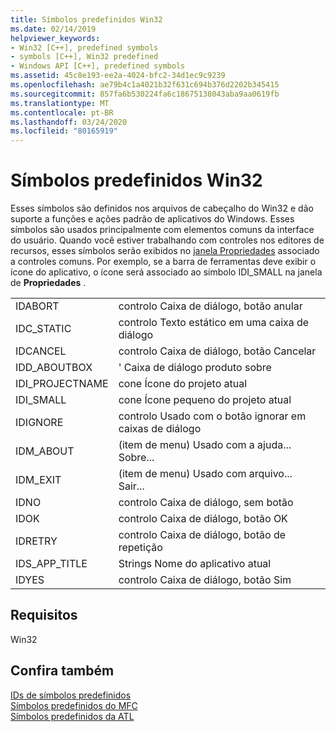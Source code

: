 ```yaml
---
title: Símbolos predefinidos Win32
ms.date: 02/14/2019
helpviewer_keywords:
- Win32 [C++], predefined symbols
- symbols [C++], Win32 predefined
- Windows API [C++], predefined symbols
ms.assetid: 45c8e193-ee2a-4024-bfc2-34d1ec9c9239
ms.openlocfilehash: ae79b4c1a4021b32f631c694b376d2202b345415
ms.sourcegitcommit: 857fa6b530224fa6c18675138043aba9aa0619fb
ms.translationtype: MT
ms.contentlocale: pt-BR
ms.lasthandoff: 03/24/2020
ms.locfileid: "80165919"
---
```

# <a name="win32-predefined-symbols"></a>Símbolos predefinidos Win32

Esses símbolos são definidos nos arquivos de cabeçalho do Win32 e dão suporte a funções e ações padrão de aplicativos do Windows. Esses símbolos são usados principalmente com elementos comuns da interface do usuário. Quando você estiver trabalhando com controles nos editores de recursos, esses símbolos serão exibidos no [janela Propriedades](/visualstudio/ide/reference/properties-window) associado a controles comuns. Por exemplo, se a barra de ferramentas deve exibir o ícone do aplicativo, o ícone será associado ao símbolo IDI_SMALL na janela de **Propriedades** .

|||
|-|-|
|IDABORT|controlo Caixa de diálogo, botão anular|
|IDC_STATIC|controlo Texto estático em uma caixa de diálogo|
|IDCANCEL|controlo Caixa de diálogo, botão Cancelar|
|IDD_ABOUTBOX|' Caixa de diálogo produto sobre|
|IDI_PROJECTNAME|cone Ícone do projeto atual|
|IDI_SMALL|cone Ícone pequeno do projeto atual|
|IDIGNORE|controlo Usado com o botão ignorar em caixas de diálogo|
|IDM_ABOUT|(item de menu) Usado com a ajuda... Sobre...|
|IDM_EXIT|(item de menu) Usado com arquivo... Sair...|
|IDNO|controlo Caixa de diálogo, sem botão|
|IDOK|controlo Caixa de diálogo, botão OK|
|IDRETRY|controlo Caixa de diálogo, botão de repetição|
|IDS_APP_TITLE|Strings Nome do aplicativo atual|
|IDYES|controlo Caixa de diálogo, botão Sim|

## <a name="requirements"></a>Requisitos

Win32

## <a name="see-also"></a>Confira também

[IDs de símbolos predefinidos](../windows/predefined-symbol-ids.md)<br/>
[Símbolos predefinidos do MFC](../windows/mfc-predefined-symbols.md)<br/>
[Símbolos predefinidos da ATL](../windows/atl-predefined-symbols.md)<br/>
